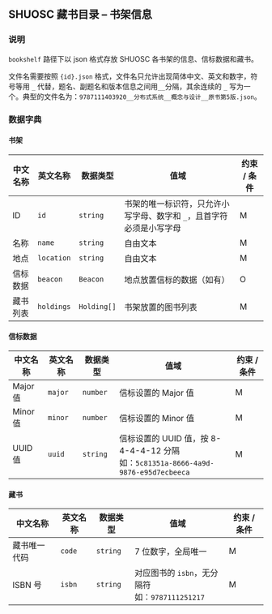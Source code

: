 ## SHUOSC 藏书目录 – 书架信息

### 说明

`bookshelf` 路径下以 json 格式存放 SHUOSC 各书架的信息、信标数据和藏书。

文件名需要按照 `{id}.json` 格式，文件名只允许出现简体中文、英文和数字，符号等用 `_` 代替，题名、副题名和版本信息之间用`__`分隔，其余连续的 `_`
写为一个。典型的文件名为：`9787111403920__分布式系统__概念与设计__原书第5版.json`。

### 数据字典

#### 书架

| 中文名称 | 英文名称       | 数据类型        | 值域                                   | 约束 / 条件 |
|------|------------|-------------|--------------------------------------|---------|
| ID   | `id`       | `string`    | 书架的唯一标识符，只允许小写字母、数字和 `_`，且首字符必须是小写字母 | M       |
| 名称   | `name`     | `string`    | 自由文本                                 | M       |
| 地点   | `location` | `string`    | 自由文本                                 | M       |
| 信标数据 | `beacon`   | `Beacon`    | 地点放置信标的数据（如有）                        | O       |
| 藏书列表 | `holdings` | `Holding[]` | 书架放置的图书列表                            | M       |

#### 信标数据

| 中文名称    | 英文名称    | 数据类型     | 值域                                                                         | 约束 / 条件 |
|---------|---------|----------|----------------------------------------------------------------------------|---------|
| Major 值 | `major` | `number` | 信标设置的 Major 值                                                              | M       |
| Minor 值 | `minor` | `number` | 信标设置的 Minor 值                                                              | M       |
| UUID 值  | `uuid`  | `string` | 信标设置的 UUID 值，按 8-4-4-4-12 分隔<br />如：`5c81351a-8666-4a9d-9876-e95d7ecbeeca` | M       |

#### 藏书

| 中文名称   | 英文名称   | 数据类型     | 值域                                                                         | 约束 / 条件 |
|--------|--------|----------|----------------------------------------------------------------------------|---------|
| 藏书唯一代码 | `code` | `string` | 7 位数字，全局唯一                                                                 | M       |
| ISBN 号 | `isbn` | `string` | 对应图书的 `isbn`，无分隔符<br />如：`9787111251217`                                   | M       |

